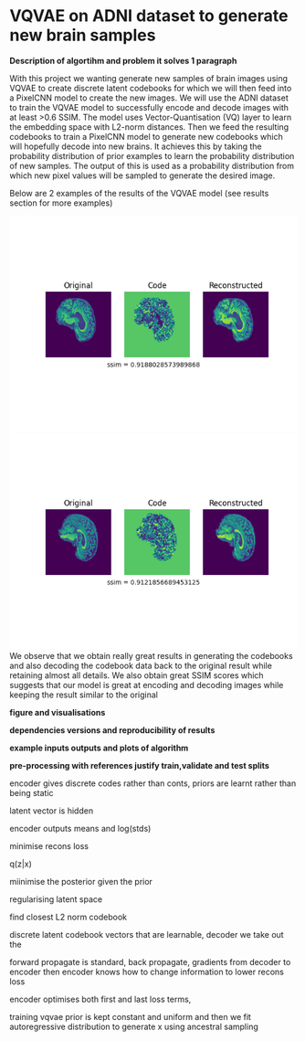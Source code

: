 # VQVAE on ADNI dataset to generate new brain samples

**Description of algortihm and problem it solves 1 paragraph**

<p>With this project we wanting generate new samples of brain images using VQVAE to create discrete latent codebooks for which we will then feed into a PixelCNN model to create the new images. We will use the ADNI dataset to train the VQVAE model to successfully encode and decode images with at least >0.6 SSIM. The model uses Vector-Quantisation (VQ) layer to learn the embedding space with L2-norm distances. Then we feed the resulting codebooks to train a PixelCNN model to generate new codebooks which will hopefully decode into new brains. It achieves this by taking the probability distribution of prior examples to learn the probability distribution of new samples. The output of this is used as a probability distribution from which new pixel values will be sampled to generate the desired image.</p>

Below are 2 examples of the results of the VQVAE model (see results section for more examples) 

![!](./results/VQVAE_recons_1.png)
![!](./results/VQVAE_recons_4%202.png)
We observe that we obtain really great results in generating the codebooks and also decoding the codebook data back to the original result while retaining almost all details. We also obtain great SSIM scores which suggests that our model is great at encoding and decoding images while keeping the result similar to the original




**figure and visualisations**


**dependencies versions and reproducibility of results**


**example inputs outputs and plots of algorithm**


**pre-processing with references justify train,validate and test splits**



encoder gives discrete codes rather than conts, priors are learnt rather than being static

latent vector is hidden

encoder outputs means and log(stds) 

minimise recons loss

q(z|x)

miinimise the posterior given the prior

regularising latent space

find closest L2 norm codebook

discrete latent codebook vectors that are learnable, decoder we take out the 

forward propagate is standard, back propagate, gradients from decoder to encoder then encoder knows how to change information to lower recons loss 

encoder optimises both first and last loss terms, 

training vqvae prior is kept constant and uniform and then we fit autoregressive distribution to generate x using ancestral sampling
